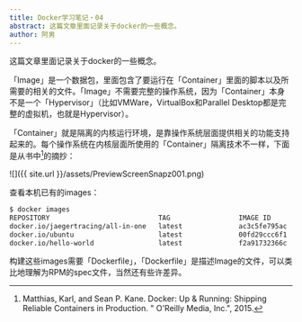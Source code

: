 ```yaml
---
title: Docker学习笔记・04
abstract: 这篇文章里面记录关于docker的一些概念。
author: 阿男
---
```


这篇文章里面记录关于docker的一些概念。

「Image」是一个数据包，里面包含了要运行在「Container」里面的脚本以及所需要的相关的文件。「Image」不需要完整的操作系统，因为「Container」本身不是一个「Hypervisor」（比如VMWare，VirtualBox和Parallel Desktop都是完整的虚拟机，也就是Hypervisor）。

「Container」就是隔离的内核运行环境，是靠操作系统层面提供相关的功能支持起来的。每个操作系统在内核层面所使用的「Container」隔离技术不一样，下面是从书中[^book]的摘抄：

![]({{ site.url }}/assets/PreviewScreenSnapz001.png)

[^book]: Matthias, Karl, and Sean P. Kane. Docker: Up & Running: Shipping Reliable Containers in Production. " O'Reilly Media, Inc.", 2015.

查看本机已有的images：

```bash
$ docker images
REPOSITORY                           TAG                 IMAGE ID            CREATED             SIZE
docker.io/jaegertracing/all-in-one   latest              ac3c5fe795ac        2 days ago          48.13 MB
docker.io/ubuntu                     latest              00fd29ccc6f1        3 weeks ago         110.5 MB
docker.io/hello-world                latest              f2a91732366c        7 weeks ago         1.848 kB
```

构建这些images需要「Dockerfile」，「Dockerfile」是描述Image的文件，可以类比地理解为RPM的spec文件，当然还有些许差异。



